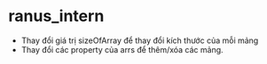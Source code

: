 # ranus_intern

- Thay đổi giá trị sizeOfArray để thay đổi kích thước của mỗi mảng
- Thay đổi các property của arrs để thêm/xóa các mảng.
